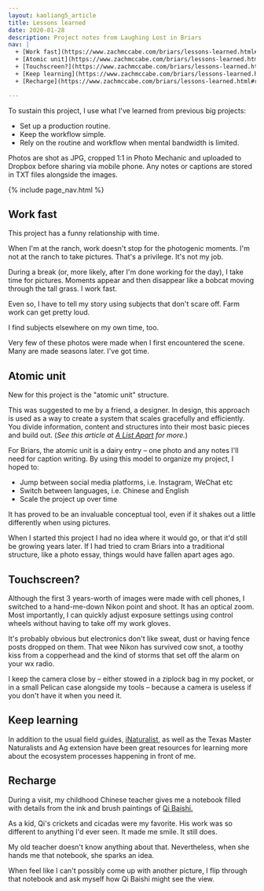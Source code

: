 ```yaml
---
layout: kaoliang5_article
title: Lessons learned
date: 2020-01-28
description: Project notes from Laughing Lost in Briars
nav: |
  + [Work fast](https://www.zachmccabe.com/briars/lessons-learned.html#work-fast)
  + [Atomic unit](https://www.zachmccabe.com/briars/lessons-learned.html#atomic-unit)
  + [Touchscreen?](https://www.zachmccabe.com/briars/lessons-learned.html#touchscreen)
  + [Keep learning](https://www.zachmccabe.com/briars/lessons-learned.html#keep-learning)
  + [Recharge](https://www.zachmccabe.com/briars/lessons-learned.html#recharge)

---
```



To sustain this project, I use what I've learned from previous big projects: 

- Set up a production routine.
- Keep the workflow simple.
- Rely on the routine and workflow when mental bandwidth is limited.

Photos are shot as JPG, cropped 1:1 in Photo Mechanic and uploaded to Dropbox before sharing via mobile phone. Any notes or captions are stored in TXT files alongside the images.


{% include page_nav.html %}


## Work fast

This project has a funny relationship with time.

When I'm at the ranch, work doesn't stop for the photogenic moments. I'm not at the ranch to take pictures. That's a privilege. It's not my job.

During a break (or, more likely, after I'm done working for the day), I take time for pictures. Moments appear and then disappear like a bobcat moving through the tall grass. I work fast.

Even so, I have to tell my story using subjects that don't scare off. Farm work can get pretty loud.

I find subjects elsewhere on my own time, too.

Very few of these photos were made when I first encountered the scene. Many are made seasons later. I've got time.



## Atomic unit

New for this project is the "atomic unit" structure. 

This was suggested to me by a friend, a designer. In design, this approach is used as a way to create a system that scales gracefully and efficiently. You divide information, content and structures into their most basic pieces and build out. (*See this article at [A List Apart](https://alistapart.com/article/language-of-modular-design) for more.*)

For Briars, the atomic unit is a dairy entry – one photo and any notes I'll need for caption writing. By using this model to organize my project, I hoped to:

- Jump between social media platforms, i.e. Instagram, WeChat etc
- Switch between languages, i.e. Chinese and English
- Scale the project up over time

It has proved to be an invaluable conceptual tool, even if it shakes out a little differently when using pictures. 

When I started this project I had no idea where it would go, or that it'd still be growing years later. If I had tried to cram Briars into a traditional structure, like a photo essay, things would have fallen apart ages ago.


<!--
<div style="margin:5em auto">
<p><img src="https://www.zachmccabe.com/briars/assets/viz/6.jpg" alt="nikon" /></p>
</div>
-->


## Touchscreen?

Although the first 3 years-worth of images were made with cell phones, I switched to a hand-me-down Nikon point and shoot. It has an optical zoom. Most importantly, I can quickly adjust exposure settings using control wheels without having to take off my work gloves.

It's probably obvious but electronics don't like sweat, dust or having fence posts dropped on them. That wee Nikon has survived cow snot, a toothy kiss from a copperhead and the kind of storms that set off the alarm on your wx radio.

I keep the camera close by – either stowed in a ziplock bag in my pocket, or in a small Pelican case alongside my tools – because a camera is useless if you don't have it when you need it.



## Keep learning

In addition to the usual field guides, [iNaturalist,](https://www.inaturalist.org/) as well as the Texas Master Naturalists and Ag extension have been great resources for learning more about the ecosystem processes happening in front of me.



## Recharge

During a visit, my childhood Chinese teacher gives me a notebook filled with details from the ink and brush paintings of [Qi Baishi.](https://en.wikipedia.org/wiki/Qi_Baishi)

As a kid, Qi's crickets and cicadas were my favorite. His work was so different to anything I'd ever seen. It made me smile. It still does.

My old teacher doesn't know anything about that. Nevertheless, when she hands me that notebook, she sparks an idea.

When feel like I can't possibly come up with another picture, I flip through that notebook and ask myself how Qi Baishi might see the view.
